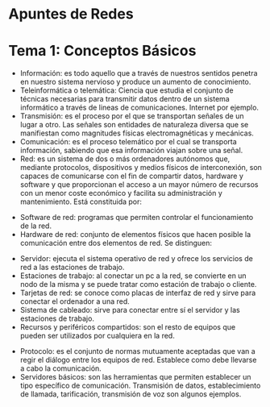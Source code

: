 # Apuntes de Redes

# Tema 1: Conceptos Básicos

- Información: es todo aquello que a través de nuestros sentidos penetra en nuestro sistema nervioso y produce un
aumento de conocimiento.
- Teleinformática o telemática: Ciencia que estudia el conjunto de técnicas necesarias para transmitir datos
dentro de un sistema informático a través de lineas de comunicaciones. Internet por ejemplo.
- Transmisión: es el proceso por el que se transportan señales de un lugar a otro. Las señales son entidades de
naturaleza diversa que se manifiestan como magnitudes físicas electromagnéticas y mecánicas.
- Comunicación: es el proceso telemático por el cual se transporta información, sabiendo que esa información
viajan sobre una señal.
- Red: es un sistema de dos o más ordenadores autónomos que, mediante protocolos, dispositivos y medios físicos
de interconexión, son capaces de comunicarse con el fin de compartir datos, hardware y software y que
proporcionan el acceso a un mayor número de recursos con un menor coste económico y facilita su administración
y mantenimiento. Está constituida por:
* Software de red: programas que permiten controlar el funcionamiento de la red.
* Hardware de red: conjunto de elementos físicos que hacen posible la comunicación entre dos elementos de red.
Se distinguen:
+ Servidor: ejecuta el sistema operativo de red y ofrece los servicios de red a las estaciones de trabajo.
+ Estaciones de trabajo: al conectar un pc a la red, se convierte en un nodo de la misma y se puede tratar
como estación de trabajo o cliente.
+ Tarjetas de red: se conoce como placas de interfaz de red y sirve para conectar el ordenador a una red.
+ Sistema de cableado: sirve para conectar entre sí el servidor y las estaciones de trabajo.
+ Recursos y periféricos compartidos: son el resto de equipos que pueden ser utilizados por cualquiera
en la red.
- Protocolo: es el conjunto de normas mutuamente aceptadas que van a regir el diálogo entre los equipos de red.
Establece como debe llevarse a cabo la comunicación.
- Servidores básicos: son las herramientas que permiten establecer un tipo específico de comunicación.
Transmisión de datos, establecimiento de llamada, tarificación, transmisión de voz son algunos ejemplos.
